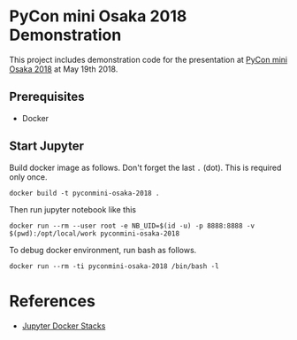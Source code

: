 # PyCon mini Osaka 2018 Demonstration

This project includes demonstration code for the presentation at [PyCon mini Osaka 2018](https://osaka.pycon.jp/) at May 19th 2018.

## Prerequisites

* Docker

## Start Jupyter

Build docker image as follows. Don't forget the last `.` (dot). This is required only once.

    docker build -t pyconmini-osaka-2018 .

Then run jupyter notebook like this

    docker run --rm --user root -e NB_UID=$(id -u) -p 8888:8888 -v $(pwd):/opt/local/work pyconmini-osaka-2018 

To debug docker environment, run bash as follows.

    docker run --rm -ti pyconmini-osaka-2018 /bin/bash -l

# References

* [Jupyter Docker Stacks](https://github.com/jupyter/docker-stacks/)
